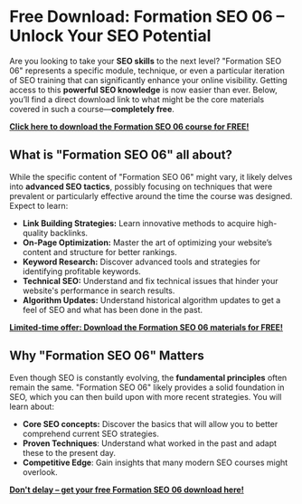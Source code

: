 # Free Download: Formation SEO 06 – Unlock Your SEO Potential

Are you looking to take your **SEO skills** to the next level? "Formation SEO 06" represents a specific module, technique, or even a particular iteration of SEO training that can significantly enhance your online visibility. Getting access to this **powerful SEO knowledge** is now easier than ever. Below, you’ll find a direct download link to what might be the core materials covered in such a course—**completely free**.

[**Click here to download the Formation SEO 06 course for FREE!**](https://udemywork.com/formation-seo-06)

## What is "Formation SEO 06" all about?

While the specific content of "Formation SEO 06" might vary, it likely delves into **advanced SEO tactics**, possibly focusing on techniques that were prevalent or particularly effective around the time the course was designed. Expect to learn:

*   **Link Building Strategies:** Learn innovative methods to acquire high-quality backlinks.
*   **On-Page Optimization:** Master the art of optimizing your website’s content and structure for better rankings.
*   **Keyword Research:** Discover advanced tools and strategies for identifying profitable keywords.
*   **Technical SEO:** Understand and fix technical issues that hinder your website's performance in search results.
*   **Algorithm Updates:** Understand historical algorithm updates to get a feel of SEO and what has been done in the past.

[**Limited-time offer: Download the Formation SEO 06 materials for FREE!**](https://udemywork.com/formation-seo-06)

## Why "Formation SEO 06" Matters

Even though SEO is constantly evolving, the **fundamental principles** often remain the same. "Formation SEO 06" likely provides a solid foundation in SEO, which you can then build upon with more recent strategies. You will learn about:

*   **Core SEO concepts:** Discover the basics that will allow you to better comprehend current SEO strategies.
*   **Proven Techniques**: Understand what worked in the past and adapt these to the present day.
*   **Competitive Edge**: Gain insights that many modern SEO courses might overlook.

[**Don't delay – get your free Formation SEO 06 download here!**](https://udemywork.com/formation-seo-06)
